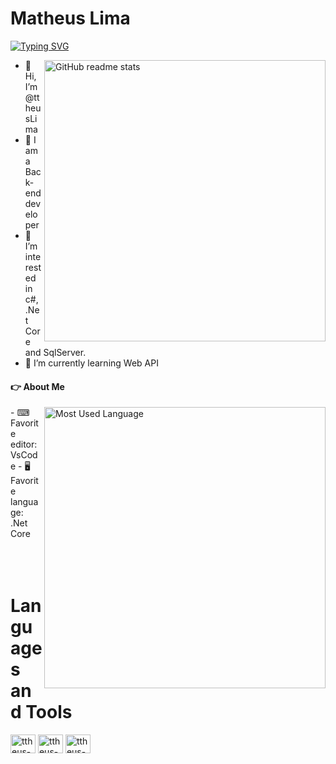 # Matheus Lima 
<a href="https://git.io/typing-svg"><img src="https://readme-typing-svg.demolab.com?font=Fira+Code&size=22&pause=1000&width=435&lines=Backend+Developer;C%23%2C+.Net+Core%2C++SqlServer" alt="Typing SVG" /></a>

<img src="https://github-readme-stats.vercel.app/api?username=ttheuslima&theme=dark&show_icons=true&include_all_commits=true&hide_border=true&hide=issues&custom_title=Matheus&nbsp;Lima's&nbsp;GitHub&nbsp;Stats&title&private=true" alt="GitHub readme stats" width=450px align=right>



- 👋 Hi, I’m @ttheusLima
- 🌱 I am a Back-end developer
- 👀 I’m interested in c#, .Net Core and SqlServer.
- 🌱 I’m currently learning Web API

#### 👉 About Me
<img src="https://github-readme-stats.vercel.app/api/top-langs/?username=ttheusLima&layout=compact&langs_count=7&theme=dark&hide_border=true&hide=issues" alt="Most Used Language" width=450px align=right>
- ⌨ Favorite editor: VsCode
- 🖥 Favorite language: .Net Core

<br>
<br>
<br>
<br>

# Languages and Tools
<div>
  <img align="center" alt="ttheus-C#" height="30" width="40" src="https://cdn.jsdelivr.net/gh/devicons/devicon/icons/csharp/csharp-original.svg" />
  <img align="center" alt="ttheus-.NET Core" height="30" width="40" src="https://cdn.jsdelivr.net/gh/devicons/devicon/icons/dotnetcore/dotnetcore-original.svg" />
  <img align="center" alt="ttheus-MySQL" height="30" width="40" src="https://cdn.jsdelivr.net/gh/devicons/devicon/icons/mysql/mysql-original.svg" />
</div>
  

<!---
ttheusLima/ttheusLima is a ✨ special ✨ repository because its `README.md` (this file) appears on your GitHub profile.
You can click the Preview link to take a look at your changes.
--->
